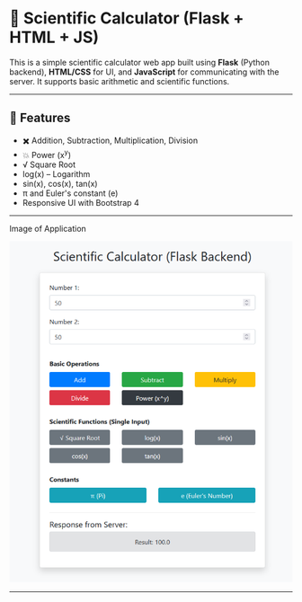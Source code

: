 # 🔬 Scientific Calculator (Flask + HTML + JS)

This is a simple scientific calculator web app built using **Flask** (Python backend), **HTML/CSS** for UI, and **JavaScript** for communicating with the server. It supports basic arithmetic and scientific functions.

---

## 🚀 Features

- ✖️ Addition, Subtraction, Multiplication, Division
- 💥 Power (x<sup>y</sup>)
- √ Square Root
- log(x) – Logarithm
- sin(x), cos(x), tan(x)
- π and Euler's constant (e)
- Responsive UI with Bootstrap 4

---

Image of Application

![screenshot](./static/screenshot.png)

---
